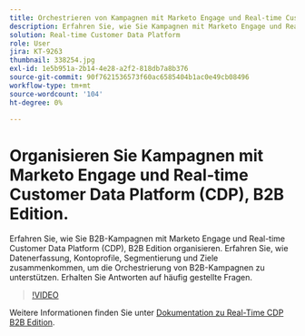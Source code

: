 ```yaml
---
title: Orchestrieren von Kampagnen mit Marketo Engage und Real-time Customer Data Platform, B2B Edition
description: Erfahren Sie, wie Sie Kampagnen mit Marketo Engage und Real-time Customer Data Platform (CDP), B2B Edition koordinieren.
solution: Real-time Customer Data Platform
role: User
jira: KT-9263
thumbnail: 338254.jpg
exl-id: 1e5b951a-2b14-4e28-a2f2-818db7a8b376
source-git-commit: 90f7621536573f60ac6585404b1ac0e49cb08496
workflow-type: tm+mt
source-wordcount: '104'
ht-degree: 0%

---
```


# Organisieren Sie Kampagnen mit Marketo Engage und Real-time Customer Data Platform (CDP), B2B Edition.

Erfahren Sie, wie Sie B2B-Kampagnen mit Marketo Engage und Real-time Customer Data Platform (CDP), B2B Edition organisieren. Erfahren Sie, wie Datenerfassung, Kontoprofile, Segmentierung und Ziele zusammenkommen, um die Orchestrierung von B2B-Kampagnen zu unterstützen. Erhalten Sie Antworten auf häufig gestellte Fragen.

>[!VIDEO](https://video.tv.adobe.com/v/338254?quality=12&learn=on)

Weitere Informationen finden Sie unter [Dokumentation zu Real-Time CDP B2B Edition](https://experienceleague.adobe.com/docs/experience-platform/rtcdp/b2b-overview.html).
